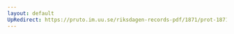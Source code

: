 ```yaml
---
layout: default
UpRedirect: https://pruto.im.uu.se/riksdagen-records-pdf/1871/prot-1871--ak--412/prot-1871--ak--412_001.pdf
---
```

